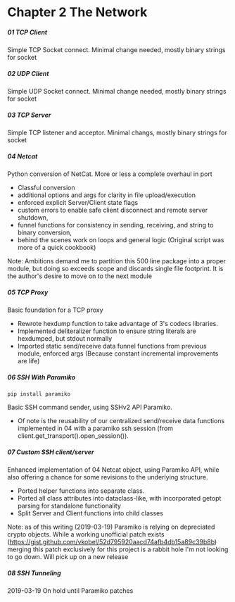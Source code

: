 # Chapter 2 The Network

##### 01 TCP Client
Simple TCP Socket connect. Minimal change needed, mostly binary strings for socket

##### 02 UDP Client
Simple UDP Socket connect. Minimal change needed, mostly binary strings for socket

##### 03 TCP Server
Simple TCP listener and acceptor. Minimal changs, mostly binary strings for socket

##### 04 Netcat
Python conversion of NetCat. More or less a complete overhaul in port
 - Classful conversion
 - additional options and args for clarity in file upload/execution 
 - enforced explicit Server/Client state flags
 - custom errors to enable safe client disconnect and remote server shutdown, 
 - funnel functions for consistency in sending, receiving, and string to binary conversion, 
 - behind the scenes work on loops and general logic (Original script was more of a quick cookbook)

Note: Ambitions demand me to partition this 500 line package into a proper module, but doing so 
exceeds scope and discards single file footprint. It is the author's desire to move on to the next 
module 

##### 05 TCP Proxy
Basic foundation for a TCP proxy
 - Rewrote hexdump function to take advantage of 3's codecs libraries.
 - Implemented deliteralizer function to ensure string literals are hexdumped, but stdout normally 
 - Imported static send/receive data funnel functions from previous module, enforced args (Because 
 constant incremental improvements are life) 

##### 06 SSH With Paramiko
```
pip install paramiko
```
Basic SSH command sender, using SSHv2 API Paramiko.
 - Of note is the reusability of our centralized send/receive data functions implemented in 04 with 
a paramiko ssh session (from client.get_transport().open_session()).

##### 07 Custom SSH client/server
Enhanced implementation of 04 Netcat object, using Paramiko API, while also offering a chance for
some revisions to the underlying structure. 
 - Ported helper functions into separate class.
 - Ported all class attributes into dataclass-like, with incorporated getopt parsing for standalone 
functionality
 - Split Server and Client functions into child classes
 
Note: as of this writing (2019-03-19) Paramiko is relying on depreciated crypto objects. While a
working unofficial patch exists (https://gist.github.com/vkobel/52d795920aacd74afb4db15a89c39b8b) 
merging this patch exclusively for this project is a rabbit hole I'm not looking to go down. Will
pick up on a new release 
  
##### 08 SSH Tunneling
2019-03-19 On hold until Paramiko patches
